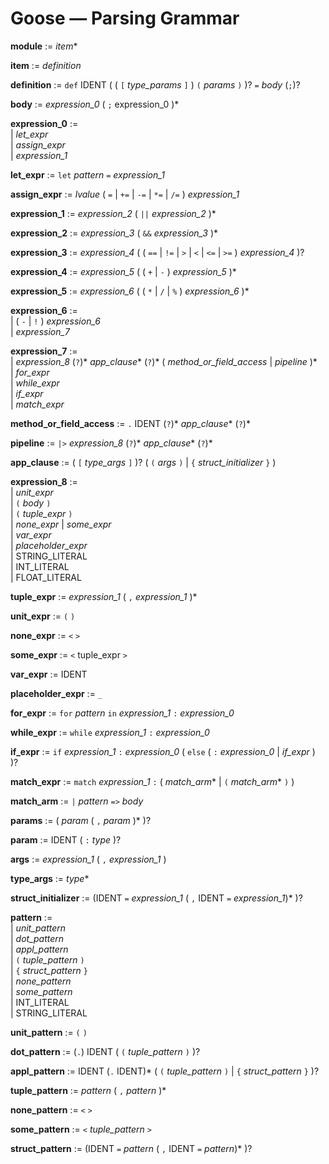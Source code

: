 Goose — Parsing Grammar
=======================

**module** := *item*\*

**item** := *definition*

**definition** := `def` IDENT ( ( `[` *type_params* `]` ) `(` *params* `)` )? `=` *body* (`;`)?

**body** := *expression_0* ( `;` expression_0 )*

**expression_0** :=\
| *let_expr*\
| *assign_expr*\
| *expression_1*

**let_expr** := `let` *pattern* `=` *expression_1*

**assign_expr** := *lvalue* ( `=` | `+=` | `-=` | `*=` | `/=` ) *expression_1*

**expression_1** := *expression_2* ( `||` *expression_2* )*

**expression_2** := *expression_3* ( `&&` *expression_3* )*

**expression_3** := *expression_4* ( ( `==` | `!=` | `>` | `<` | `<=` | `>=` ) *expression_4* )?

**expression_4** := *expression_5* ( ( `+` | `-` ) *expression_5* )*

**expression_5** := *expression_6* ( ( `*` | `/` | `%` ) *expression_6* )*

**expression_6** :=\
| ( `-` | `!` ) *expression_6*\
| *expression_7*

**expression_7** :=\
| *expression_8*
(`?`)* *app_clause*\* (`?`)* ( *method_or_field_access* | *pipeline* )\*\
| *for_expr*\
| *while_expr*\
| *if_expr*\
| *match_expr*

**method_or_field_access** := `.` IDENT (`?`)* *app_clause*\* (`?`)*

**pipeline** := `|>` *expression_8* (`?`)* *app_clause*\* (`?`)*

**app_clause** := ( `[` *type_args* `]` )? ( `(` *args* `)` | `{` *struct_initializer* `}` )

**expression_8** :=\
| *unit_expr* \
| `(` *body* `)`\
| `(` *tuple_expr* `)`\
| *none_expr* | *some_expr*\
| *var_expr*\
| *placeholder_expr*\
| STRING_LITERAL \
| INT_LITERAL\
| FLOAT_LITERAL

**tuple_expr** := *expression_1* ( `,` *expression_1* )*

**unit_expr** := `(` `)`

**none_expr** := `<` `>`

**some_expr** := `<` tuple_expr `>`

**var_expr** := IDENT

**placeholder_expr** := `_`

**for_expr** := `for` *pattern* `in` *expression_1* `:` *expression_0*

**while_expr** := `while` *expression_1* `:` *expression_0*

**if_expr** := `if` *expression_1* `:` *expression_0* ( `else` ( `:` *expression_0* | *if_expr* ) )?

**match_expr** := `match` *expression_1* `:` ( *match_arm*\* | `(` *match_arm*\* `)` )

**match_arm** := `|` *pattern* `=>` *body*

**params** := ( *param* ( `,` *param* )* )?

**param** := IDENT ( `:` *type* )?

**args** := *expression_1* ( `,` *expression_1* )

**type_args** := *type*\*

**struct_initializer** :=  (IDENT `=` *expression_1* ( `,` IDENT `=` *expression_1*)* )?

**pattern** :=\
| *unit_pattern*\
| *dot_pattern*\
| *appl_pattern*\
| `(` *tuple_pattern* `)`\
| `{` *struct_pattern* `}`\
| *none_pattern*\
| *some_pattern*\
| INT_LITERAL\
| STRING_LITERAL

**unit_pattern** := `(` `)`

**dot_pattern** := (`.`)  IDENT ( `(` *tuple_pattern* `)` )?

**appl_pattern** := IDENT (`.` IDENT)* ( `(` *tuple_pattern* `)` | `{` *struct_pattern* `}` )?

**tuple_pattern** := *pattern* ( `,` *pattern* )*

**none_pattern** := `<` `>`

**some_pattern** := `<` *tuple_pattern* `>`

**struct_pattern** := (IDENT `=` *pattern* ( `,` IDENT `=` *pattern*)* )?